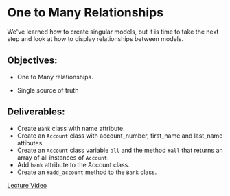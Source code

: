 # One to Many Relationships
We've learned how to create singular models, but it is time to take the next step and look at how to display relationships between models. 

## Objectives:

- One to Many relationships.

- Single source of truth



## Deliverables:

- Create `Bank` class with name attribute.
- Create an `Account` class with account_number, first_name and last_name attibutes.
- Create an `Account` class variable `all` and the method `#all` that returns an array of all instances of `Account`.
- Add `bank` attribute to the Account class.
- Create an `#add_account` method to the `Bank` class.

[Lecture Video](https://youtu.be/pDHNaQhoIU0)
